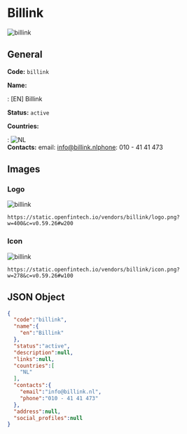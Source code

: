 
# Billink 
![billink](https://static.openfintech.io/vendors/billink/logo.png?w=400&c=v0.59.26#w200)  

## General 
 
**Code:** `billink` 
 
**Name:** 
 
:	[EN] Billink 
 
**Status:** `active` 
 
 
**Countries:** 
 
:	![NL](https://cdnjs.cloudflare.com/ajax/libs/flag-icon-css/3.3.0/flags/4x3/nl.svg#w24)  
**Contacts:** 
email: info@billink.nlphone: 010 - 41 41 473
## Images 

### Logo 
 
![billink](https://static.openfintech.io/vendors/billink/logo.png?w=400&c=v0.59.26#w200)  

```
https://static.openfintech.io/vendors/billink/logo.png?w=400&c=v0.59.26#w200
```  

### Icon 
 
![billink](https://static.openfintech.io/vendors/billink/icon.png?w=278&c=v0.59.26#w100)  

```
https://static.openfintech.io/vendors/billink/icon.png?w=278&c=v0.59.26#w100
```  

## JSON Object 

```json
{
  "code":"billink",
  "name":{
    "en":"Billink"
  },
  "status":"active",
  "description":null,
  "links":null,
  "countries":[
    "NL"
  ],
  "contacts":{
    "email":"info@billink.nl",
    "phone":"010 - 41 41 473"
  },
  "address":null,
  "social_profiles":null
}
```  

